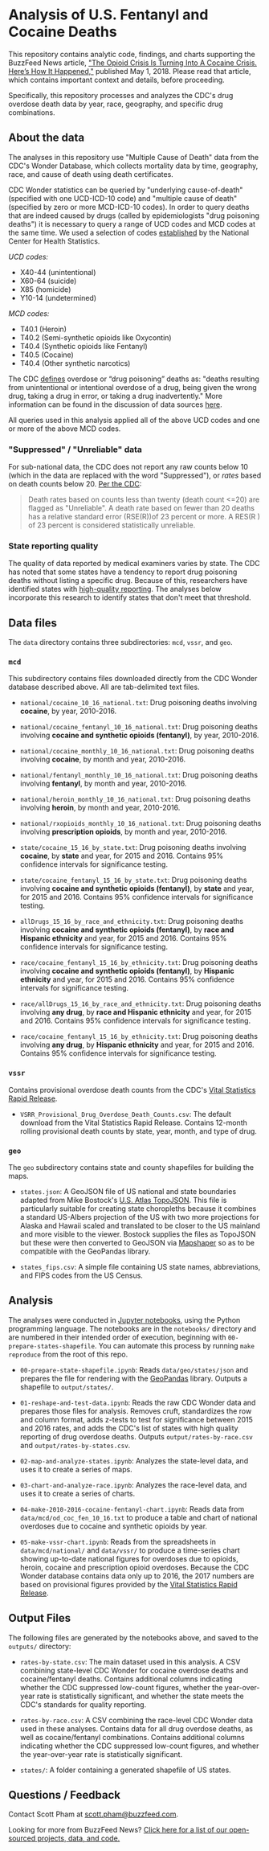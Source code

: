 # Analysis of U.S. Fentanyl and Cocaine Deaths

This repository contains analytic code, findings, and charts supporting the BuzzFeed News article, ["The Opioid Crisis Is Turning Into A Cocaine Crisis. Here’s How It Happened,"](http://www.buzzfeed.com/scottpham/cocaine-fentanyl-opioid-overdoses) published May 1, 2018. Please read that article, which contains important context and details, before proceeding.

Specifically, this repository processes and analyzes the CDC's drug overdose death data by year, race, geography, and specific drug combinations. 

## About the data

The analyses in this repository use "Multiple Cause of Death" data from the CDC's Wonder Database, which collects mortality data by time, geography, race, and cause of death using death certificates. 

CDC Wonder statistics can be queried by "underlying cause-of-death" (specified with one UCD-ICD-10 code) and "multiple cause of death" (specified by zero or more MCD-ICD-10 codes). In order to query deaths that are indeed caused by drugs (called by epidemiologists "drug poisoning deaths") it is necessary to query a range of UCD codes and MCD codes at the same time. We used a selection of codes [established](https://www.cdc.gov/nchs/nvss/vsrr/drug-overdose-data.htm) by the National Center for Health Statistics.

*UCD codes:*

- X40-44 (unintentional)
- X60-64 (suicide)
- X85 (homicide)
- Y10-14 (undetermined)

*MCD codes:*

- T40.1 (Heroin)
- T40.2 (Semi-synthetic opioids like Oxycontin)
- T40.4 (Synthetic opioids like Fentanyl)
- T40.5 (Cocaine)
- T40.4 (Other synthetic narcotics)

The CDC [defines](https://www.cdc.gov/nchs/data/databriefs/db273.pdf) overdose or “drug poisoning” deaths as: "deaths resulting from unintentional or intentional overdose of a drug, being given the wrong drug, taking a drug in error, or taking a drug inadvertently." More information can be found in the discussion of data sources [here](https://ndews.umd.edu/sites/ndews.umd.edu/files/new-york-city-scs-drug-use-patterns-and-trends-2017-final.pdf).

All queries used in this analysis applied all of the above UCD codes and one or more of the above MCD codes.


### "Suppressed" / "Unreliable" data

For sub-national data, the CDC does not report any raw counts below 10 (which in the data are replaced with the word "Suppressed"), or *rates* based on death counts below 20. [Per the CDC](https://wonder.cdc.gov/wonder/help/cmf.html):

> Death rates based on counts less than twenty (death count <=20) are flagged as "Unreliable". A death rate based on fewer than 20 deaths has a relative standard error (RSE(R))of 23 percent or more. A RES(R ) of 23 percent is considered statistically unreliable.


### State reporting quality

The quality of data reported by medical examiners varies by state. The CDC has noted that some states have a tendency to report drug poisoning deaths without listing a specific drug. Because of this, researchers have identified states with [high-quality reporting](https://www.cdc.gov/mmwr/volumes/67/wr/mm6712a1.htm). The analyses below incorporate this research to identify states that don't meet that threshold.


## Data files

The `data` directory contains three subdirectories:  `mcd`, `vssr`, and `geo`.

### `mcd`

This subdirectory contains files downloaded directly from the CDC Wonder database described above. All are tab-delimited text files.

- `national/cocaine_10_16_national.txt`: Drug poisoning deaths involving __cocaine__, by year, 2010-2016.

- `national/cocaine_fentanyl_10_16_national.txt`: Drug poisoning deaths involving __cocaine and synthetic opioids (fentanyl)__, by year, 2010-2016.

- `national/cocaine_monthly_10_16_national.txt`: Drug poisoning deaths involving __cocaine__, by month and year, 2010-2016. 

- `national/fentanyl_monthly_10_16_national.txt`: Drug poisoning deaths involving __fentanyl__, by month and year, 2010-2016. 

- `national/heroin_monthly_10_16_national.txt`: Drug poisoning deaths involving __heroin__, by month and year, 2010-2016.

- `national/rxopioids_monthly_10_16_national.txt`: Drug poisoning deaths involving __prescription opioids__, by month and year, 2010-2016. 

- `state/cocaine_15_16_by_state.txt`: Drug poisoning deaths involving __cocaine__, by __state__ and year, for 2015 and 2016. Contains 95% confidence intervals for significance testing.

- `state/cocaine_fentanyl_15_16_by_state.txt`: Drug poisoning deaths involving __cocaine and synthetic opioids (fentanyl)__, by __state__ and year, for 2015 and 2016. Contains 95% confidence intervals for significance testing.

- `allDrugs_15_16_by_race_and_ethnicity.txt`: Drug poisoning deaths involving __cocaine and synthetic opioids (fentanyl)__, by __race and Hispanic ethnicity__ and year, for 2015 and 2016. Contains 95% confidence intervals for significance testing.

- `race/cocaine_fentanyl_15_16_by_ethnicity.txt`: Drug poisoning deaths involving __cocaine and synthetic opioids (fentanyl)__, by __Hispanic ethnicity__ and year, for 2015 and 2016. Contains 95% confidence intervals for significance testing.

- `race/allDrugs_15_16_by_race_and_ethnicity.txt`: Drug poisoning deaths involving __any drug__, by __race and Hispanic ethnicity__ and year, for 2015 and 2016. Contains 95% confidence intervals for significance testing.

- `race/cocaine_fentanyl_15_16_by_ethnicity.txt`: Drug poisoning deaths involving __any drug__, by __Hispanic ethnicity__ and year, for 2015 and 2016. Contains 95% confidence intervals for significance testing.


### `vssr`

Contains provisional overdose death counts from the CDC's [Vital Statistics Rapid Release](https://www.cdc.gov/nchs/nvss/vsrr/drug-overdose-data.htm).

- `VSRR_Provisional_Drug_Overdose_Death_Counts.csv`: The default download from the Vital Statistics Rapid Release. Contains 12-month rolling provisional death counts by state, year, month, and type of drug. 


### `geo`

The `geo` subdirectory contains state and county shapefiles for building the maps.

- `states.json`: A GeoJSON file of US national and state boundaries adapted from Mike Bostock's [U.S. Atlas TopoJSON](https://github.com/topojson/us-atlas). This file is particularly suitable for creating state choropleths because it combines a standard US-Albers projection of the US with two more projections for Alaska and Hawaii scaled and translated to be closer to the US mainland and more visible to the viewer. Bostock supplies the files as TopoJSON but these were then converted to GeoJSON via [Mapshaper](http://mapshaper.org/) so as to be compatible with the GeoPandas library.

- `states_fips.csv`: A simple file containing US state names, abbreviations, and FIPS codes from the US Census.


## Analysis

The analyses were conducted in [Jupyter notebooks](http://jupyter.org/), using the Python programming language. The notebooks are in the `notebooks/` directory and are numbered in their intended order of execution, beginning with `00-prepare-states-shapefile`. You can automate this process by running `make reproduce` from the root of this repo.

- `00-prepare-state-shapefile.ipynb`: Reads `data/geo/states/json` and prepares the file for rendering with the [GeoPandas](http://geopandas.org/) library. Outputs a shapefile to `output/states/`.

- `01-reshape-and-test-data.ipynb`: Reads the raw CDC Wonder data and prepares those files for analysis. Removes cruft, standardizes the row and column format, adds z-tests to test for significance between 2015 and 2016 rates, and adds the CDC's list of states with high quality reporting of drug overdose deaths. Outputs `output/rates-by-race.csv` and `output/rates-by-states.csv`.

- `02-map-and-analyze-states.ipynb`: Analyzes the state-level data, and uses it to create a series of maps.

- `03-chart-and-analyze-race.ipynb`: Analyzes the race-level data, and uses it to create a series of charts.

- `04-make-2010-2016-cocaine-fentanyl-chart.ipynb`: Reads data from `data/mcd/od_coc_fen_10_16.txt` to produce a table and chart of national overdoses due to cocaine and synthetic opioids by year. 

- `05-make-vssr-chart.ipynb`: Reads from the spreadsheets in `data/mcd/national/` and `data/vssr/` to produce a time-series chart showing up-to-date national figures for overdoses due to opioids, heroin, cocaine and prescription opioid overdoses. Because the CDC Wonder database contains data only up to 2016, the 2017 numbers are based on provisional figures provided by the [Vital Statistics Rapid Release](https://www.cdc.gov/nchs/nvss/vsrr/drug-overdose-data.htm).


## Output Files

The following files are generated by the notebooks above, and saved to the `outputs/` directory:

- `rates-by-state.csv`: The main dataset used in this analysis. A CSV combining state-level CDC Wonder for cocaine overdose deaths and cocaine/fentanyl deaths. Contains additional columns indicating whether the CDC suppressed low-count figures, whether the year-over-year rate is statistically significant, and whether the state meets the CDC's standards for quality reporting.

- `rates-by-race.csv`: A CSV combining the race-level CDC Wonder data used in these analyses. Contains data for all drug overdose deaths, as well as cocaine/fentanyl combinations. Contains additional columns indicating whether the CDC suppressed low-count figures, and whether the year-over-year rate is statistically significant.

- `states/`: A folder containing a generated shapefile of US states. 


## Questions / Feedback

Contact Scott Pham at [scott.pham@buzzfeed.com](mailto:scott.pham@buzzfeed.com).

Looking for more from BuzzFeed News? [Click here for a list of our open-sourced projects, data, and code.](https://github.com/BuzzFeedNews/everything)
